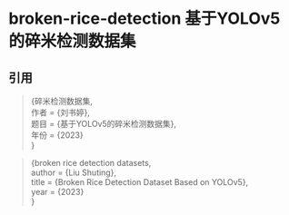 # broken-rice-detection 基于YOLOv5的碎米检测数据集




## 引用  
  
>{碎米检测数据集,  
>作者 = {刘书婷},  
>题目 = {基于YOLOv5的碎米检测数据集},  
>年份 = {2023}  
>}  
   
>{broken rice detection datasets,  
author      = {Liu Shuting},  
title       = {Broken Rice Detection Dataset Based on YOLOv5},  
year        = {2023}  
>}  

